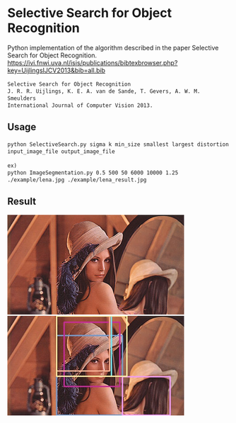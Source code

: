 Selective Search for Object Recognition
==============================

Python implementation of the algorithm described in the paper Selective Search for Object Recognition.
https://ivi.fnwi.uva.nl/isis/publications/bibtexbrowser.php?key=UijlingsIJCV2013&bib=all.bib

    Selective Search for Object Recognition
    J. R. R. Uijlings, K. E. A. van de Sande, T. Gevers, A. W. M. Smeulders
    International Journal of Computer Vision 2013.

Usage
-----

    python SelectiveSearch.py sigma k min_size smallest largest distortion input_image_file output_image_file
    
    ex)
    python ImageSegmentation.py 0.5 500 50 6000 10000 1.25 ./example/lena.jpg ./example/lena_result.jpg

Result
------

![lena.jpg](./example/lena.jpg) ![lena_result.jpg](./example/lena_result.jpg)
